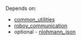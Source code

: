 Depends on:
- [common_utilities](https://github.com/Roboy/common_utilities)
- [roboy_communication](https://github.com/Roboy/roboy_communication)
- optional - [nlohmann_json](https://github.com/nlohmann/json.git)
